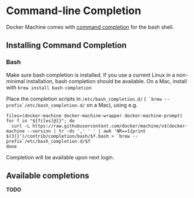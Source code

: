 <!--[metadata]>
+++
title = "Command-line Completion"
description = "Install Machine command-line completion"
keywords = ["machine, docker, orchestration, cli,  reference"]
[menu.main]
identifier="machine_completion"
parent="workw_machine"
weight=99
+++
<![end-metadata]-->

# Command-line Completion

Docker Machine comes with [command completion](http://en.wikipedia.org/wiki/Command-line_completion)
for the bash shell.

## Installing Command Completion

### Bash

Make sure bash completion is installed. If you use a current Linux in a non-minimal installation, bash completion should be available.
On a Mac, install with `brew install bash-completion`

Place the completion scripts in `/etc/bash_completion.d/` (`` `brew --prefix`/etc/bash_completion.d/`` on a Mac), using e.g.

    files=(docker-machine docker-machine-wrapper docker-machine-prompt)
    for f in "${files[@]}"; do
      curl -L https://raw.githubusercontent.com/docker/machine/v$(docker-machine --version | tr -ds ',' ' ' | awk 'NR==1{print $(3)}')/contrib/completion/bash/$f.bash > `brew --prefix`/etc/bash_completion.d/$f
    done

Completion will be available upon next login.

<!--
### Zsh

**Note: there does not seem to be any Zsh completion file yet, but when there is, documentation could look like this.**

Place the completion scripts in your `/path/to/zsh/completion`, using e.g. `~/.zsh/completion/`

    mkdir -p ~/.zsh/completion
    files=(docker-machine docker-machine-wrapper docker-machine-prompt)
    for f in "${files[@]}"; do
      curl -L https://raw.githubusercontent.com/docker/machine/v$(docker-machine --version | tr -ds ',' ' ' | awk 'NR==1{print $(3)}')/contrib/completion/zsh/$f > ~/.zsh/completion/_$f
    done

Include the directory in your `$fpath`, e.g. by adding in `~/.zshrc`

    fpath=(~/.zsh/completion $fpath)

Make sure `compinit` is loaded or do it by adding in `~/.zshrc`

    autoload -Uz compinit && compinit -i

Then reload your shell

    exec $SHELL -l

-->

## Available completions

**TODO**
